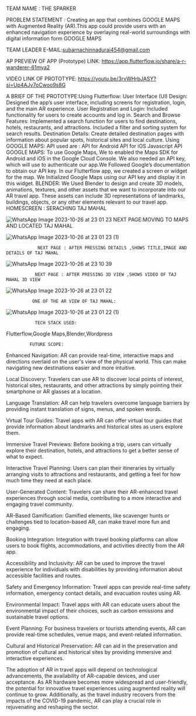 TEAM NAME : THE SPARKER

PROBLEM STATEMENT : Creating an app that combines GOOGLE MAPS with Augmented Reality (AR).This app could provide users with an enhanced navigation experience by overlaying real-world surroundings with digital information form GOOGLE MAPS

TEAM LEADER E-MAIL:subarnachinnadurai454@gmail.com

AP PREVIEW OF APP (Prototype) LINK: https://app.flutterflow.io/share/a-r-wanderer-61mya2

VIDEO LINK OF  PROTOTYPE: https://youtu.be/3rvWHrbJASY?si=Up4AJv7oCwoo9s8G

A BRIEF OF THE PROTOTYPE:Using Flutterflow:
       User Interface (UI) Design:
Designed the app’s user interface, including screens for registration, login, and 
the main AR experience.
      User Registration and Login:
Included functionality for users to create accounts and log in.
      Search and Browse Features:
Implemented a search function for users to find destinations, hotels, restaurants, 
and attractions.
Included a filter and sorting system for search results.
       Destination Details:
Create detailed destination pages with information about popular spots, historical sites and local culture.
                                               Using GOOGLE MAPS:
API used are :
API for Android
API for iOS
Javascript API
                                              GOOGLE MAPS:
To use Google Maps, We to enabled the Maps SDK for Android and iOS in the 
Google Cloud Console. We also needed an API key, which will use to 
authenticate our app.We Followed Google’s documentation to obtain our API key. 
In our Flutterflow app, we created a screen or widget for the map. We Initialized 
Google Maps using our API key and display it in this widget.
                                              BLENDER:
We Used Blender to design and create 3D models, animations, textures, and 
other assets that we want to incorporate into our AR travel app. These assets can 
include 3D representations of landmarks, buildings, objects, or any other elements relevant to our travel app.
                HOMESCREEN : SERACHING TAJ MAHAL

![WhatsApp Image 2023-10-26 at 23 01 23](https://github.com/hack2skill/Code-with-Google-Maps/assets/117588706/4136cd6a-6952-4bea-bb38-bdd0205a61da)
                NEXT PAGE:MOVING TO MAPS AND LOCATED TAJ MAHAL

![WhatsApp Image 2023-10-26 at 23 01 23 (1)](https://github.com/hack2skill/Code-with-Google-Maps/assets/117588706/e17be359-3ca3-40b9-8c27-e3252fb4faea)

                NEXT PAGE : AFTER PRESSING DETAILS ,SHOWS TITLE,IMAGE AND DETAILS OF TAJ MAHAL

![WhatsApp Image 2023-10-26 at 23 10 39](https://github.com/hack2skill/Code-with-Google-Maps/assets/117588706/d0b859e9-f716-428a-a237-753eab5e76e4)

               NEXT PAGE : AFTER PRESSING 3D VIEW ,SHOWS VIDEO OF TAJ MAHAL 3D VIEW

![WhatsApp Image 2023-10-26 at 23 01 22](https://github.com/hack2skill/Code-with-Google-Maps/assets/117588706/6ad39eaa-4007-4198-9fc7-ad6397deeefd)

              ONE OF THE AR VIEW OF TAJ MAHAL:

![WhatsApp Image 2023-10-26 at 23 01 22 (1)](https://github.com/hack2skill/Code-with-Google-Maps/assets/117588706/2f858312-5472-4761-be37-39a8cbccc399)
                 
               TECH STACK USED:
Flutterflow,Google Maps,Blender,Wordpress

             FUTURE SCOPE:

Enhanced Navigation: AR can provide real-time, interactive maps and directions overlaid on the user's view of the physical world. This can make navigating new destinations easier and more intuitive.

Local Discovery: Travelers can use AR to discover local points of interest, historical sites, restaurants, and other attractions by simply pointing their smartphone or AR glasses at a location.

Language Translation: AR can help travelers overcome language barriers by providing instant translation of signs, menus, and spoken words.

Virtual Tour Guides: Travel apps with AR can offer virtual tour guides that provide information about landmarks and historical sites as users explore them.

Immersive Travel Previews: Before booking a trip, users can virtually explore their destination, hotels, and attractions to get a better sense of what to expect.

Interactive Travel Planning: Users can plan their itineraries by virtually arranging visits to attractions and restaurants, and getting a feel for how much time they need at each place.

User-Generated Content: Travelers can share their AR-enhanced travel experiences through social media, contributing to a more interactive and engaging travel community.

AR-Based Gamification: Gamified elements, like scavenger hunts or challenges tied to location-based AR, can make travel more fun and engaging.

Booking Integration: Integration with travel booking platforms can allow users to book flights, accommodations, and activities directly from the AR app.

Accessibility and Inclusivity: AR can be used to improve the travel experience for individuals with disabilities by providing information about accessible facilities and routes.

Safety and Emergency Information: Travel apps can provide real-time safety information, emergency contact details, and evacuation routes using AR.

Environmental Impact: Travel apps with AR can educate users about the environmental impact of their choices, such as carbon emissions and sustainable travel options.

Event Planning: For business travelers or tourists attending events, AR can provide real-time schedules, venue maps, and event-related information.

Cultural and Historical Preservation: AR can aid in the preservation and promotion of cultural and historical sites by providing immersive and interactive experiences.

The adoption of AR in travel apps will depend on technological advancements, the availability of AR-capable devices, and user acceptance. As AR hardware becomes more widespread and user-friendly, the potential for innovative travel experiences using augmented reality will continue to grow. Additionally, as the travel industry recovers from the impacts of the COVID-19 pandemic, AR can play a crucial role in rejuvenating and reshaping the sector.








